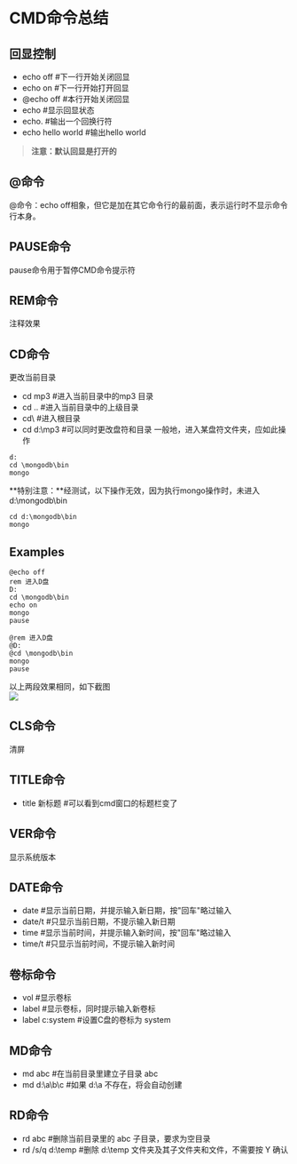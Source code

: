# CMD命令总结
## 回显控制
- echo off #下一行开始关闭回显
- echo on #下一行开始打开回显
- @echo off #本行开始关闭回显
- echo #显示回显状态
- echo. #输出一个回换行符
- echo hello world #输出hello world
>**注意：默认回显是打开的**

## @命令
@命令：echo off相象，但它是加在其它命令行的最前面，表示运行时不显示命令行本身。
## PAUSE命令
pause命令用于暂停CMD命令提示符
## REM命令
注释效果
## CD命令
更改当前目录</br>
- cd mp3 #进入当前目录中的mp3 目录
- cd ..  #进入当前目录中的上级目录
- cd\    #进入根目录
- cd d:\mp3 #可以同时更改盘符和目录
一般地，进入某盘符文件夹，应如此操作
```
d:
cd \mongodb\bin
mongo
```
**特别注意：**经测试，以下操作无效，因为执行mongo操作时，未进入d:\mongodb\bin
```
cd d:\mongodb\bin
mongo
```
## Examples
>
```
@echo off
rem 进入D盘
D:
cd \mongodb\bin
echo on
mongo
pause
```
```
@rem 进入D盘
@D:
@cd \mongodb\bin
mongo
pause
```

以上两段效果相同，如下截图</br>
![](https://ip.freep.cn/593463/%E6%96%B0%E5%BB%BA%E6%96%87%E4%BB%B6%E5%A4%B9/%E7%A8%8B%E5%BA%8F%E5%9B%BE%E7%89%87/cmd1.PNG)
## CLS命令
清屏
## TITLE命令
- title 新标题 #可以看到cmd窗口的标题栏变了
## VER命令
显示系统版本
## DATE命令
- date #显示当前日期，并提示输入新日期，按"回车"略过输入
- date/t #只显示当前日期，不提示输入新日期
- time   #显示当前时间，并提示输入新时间，按"回车"略过输入
- time/t #只显示当前时间，不提示输入新时间
## 卷标命令
- vol #显示卷标
- label #显示卷标，同时提示输入新卷标
- label c:system #设置C盘的卷标为 system
## MD命令
- md abc #在当前目录里建立子目录 abc
- md d:\a\b\c #如果 d:\a 不存在，将会自动创建
## RD命令
- rd abc #删除当前目录里的 abc 子目录，要求为空目录
- rd /s/q d:\temp #删除 d:\temp 文件夹及其子文件夹和文件，不需要按 Y 确认
